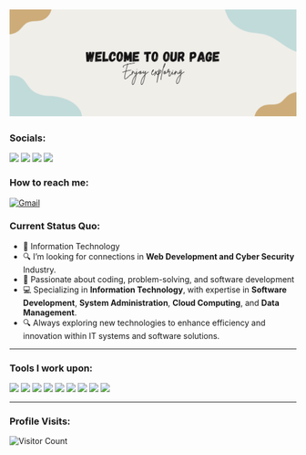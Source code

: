 [![@LouieAguilar-Official](https://raw.githubusercontent.com/LouieAguilar-Official/LouieAguilar-Official/main/assets/pic.png)](https://facebook.com/carlcastanas)
------------------------------------------- 
### Socials: 
<a href="#"><img src="https://img.shields.io/badge/louieaguilar-FF0000?style=for-the-badge&logo=youtube&logoColor=white"></a> <a href="#"><img src="https://img.shields.io/badge/louieaguilar-%23E4405F.svg?&style=for-the-badge&logo=instagram&logoColor=white"></a>  <a href="#"><img src="https://img.shields.io/badge/louieaguilar-%230077B5.svg?&style=for-the-badge&logo=linkedin&logoColor=white"></a> <a href="https://www.facebook.com/louie.aguilar023"><img src="https://img.shields.io/badge/louieaguilar-1877F2?style=for-the-badge&logo=facebook&logoColor=white"></a>
<br>
### How to reach me: 
<a href="mailto:louieaguilar.official@gmail.com">
  <img src="https://img.shields.io/badge/-louieaguilar%40gmail.com-D14836?&style=for-the-badge&logo=gmail&logoColor=white" alt="Gmail">
</a>

### Current Status Quo:

- 💼 Information Technology
- 🔍 I’m looking for connections in <strong>Web Development and Cyber Security</strong> Industry.
- 🚀 Passionate about coding, problem-solving, and software development
- 💻 Specializing in <strong>Information Technology</strong>, with expertise in <strong>Software Development</strong>, <strong>System Administration</strong>, <strong>Cloud Computing</strong>, and <strong>Data Management</strong>.
- 🔍 Always exploring new technologies to enhance efficiency and innovation within IT systems and software solutions.

------------------------------------------- 

### Tools I work upon:

<img src="https://img.shields.io/badge/html5-%23E34F26.svg?style=for-the-badge&logo=html5&logoColor=white">   <img src="https://img.shields.io/badge/css3%20-%2314354C.svg?&style=for-the-badge&logo=css3&logoColor=white">   <img src="https://img.shields.io/badge/javascript%20-%23323330.svg?&style=for-the-badge&logo=javascript&logoColor=%23F7DF1E">  <img src="https://img.shields.io/badge/react-%2320232a.svg?style=for-the-badge&logo=react&logoColor=%2361DAFB">  <img src="https://img.shields.io/badge/node.js%20-%23008CC1.svg?&style=for-the-badge&logo=node.js&logoColor=white">  <img src="https://img.shields.io/badge/git%20-%23F05032.svg?&style=for-the-badge&logo=git&logoColor=white"/> <img src="http://img.shields.io/badge/-VS%20Code-000000?style=for-the-badge&logo=Visual-studio-code&logoColor=blue">  <img src="https://img.shields.io/badge/Canva-%2300C4CC.svg?style=for-the-badge&logo=Canva&logoColor=white"> <img src="https://img.shields.io/badge/figma-%23F24E1E.svg?style=for-the-badge&logo=figma&logoColor=white"> 


[//]: <> (Credits: louieaguilar)
[//]: <> (Credits: Last edited on: 02/17/225)


------------------------------------------- 

### Profile Visits:
![Visitor Count](https://profile-counter.glitch.me/{carlcastanas}/count.svg)
